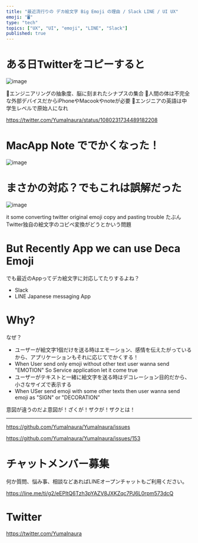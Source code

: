 ```yaml
---
title: "最近流行りの デカ絵文字 Big Emoji の理由 / Slack LINE / UI UX"
emoji: "🖥"
type: "tech"
topics: ["UX", "UI", "emoji", "LINE", "Slack"]
published: true
---
```


# ある日Twitterをコピーすると

![image](https://user-images.githubusercontent.com/13635059/50577515-0b944000-0e6d-11e9-80ff-1d0005bc131d.png)

🤖エンジニアリングの抽象度、脳に刻まれたシナプスの集合
🤖人間の体は不完全な外部デバイスだからiPhoneやMacookやnoteが必要
🤖エンジニアの英語は中学生レベルで原始人になれ

https://twitter.com/YumaInaura/status/1080231734489182208

# MacApp Note ででかくなった！

![image](https://user-images.githubusercontent.com/13635059/50577516-10f18a80-0e6d-11e9-8304-7098416120c3.png)

# まさかの対応？でもこれは誤解だった

![image](https://user-images.githubusercontent.com/13635059/50577530-5ada7080-0e6d-11e9-91e5-f4329fc03e05.png)

it some converting twitter original emoji copy and pasting trouble
たぶんTwitter独自の絵文字のコピペ変換がどうとかいう問題

# But Recently App we can use Deca Emoji

でも最近のAppってデカ絵文字に対応してたりするよね？

- Slack
- LINE Japanese messaging App


# Why?

なぜ？

- ユーザーが絵文字1個だけを送る時はエモーション、感情を伝えたがっているから、アプリケーションもそれに応じてでかくする！
- When User send only emoji without other text user wanna send "EMOTION" So Service application let it come true
- ユーザーがテキストと一緒に絵文字を送る時はデコレーション目的だから、小さなサイズで表示する
- When USer send emoji with some other texts then user wanna send emoji as "SIGN" or "DECORATION"

意図が違うのだよ意図が！ざくが！ザクが！ザクとは！

---

https://github.com/YumaInaura/YumaInaura/issues

https://github.com/YumaInaura/YumaInaura/issues/153








<!-- Update From Qiita API -->

# チャットメンバー募集


何か質問、悩み事、相談などあればLINEオープンチャットもご利用ください。

https://line.me/ti/g2/eEPltQ6Tzh3pYAZV8JXKZqc7PJ6L0rpm573dcQ





# Twitter


https://twitter.com/YumaInaura


<!-- Update From Qiita API -->


